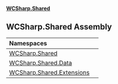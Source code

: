 #### [WCSharp.Shared](index.md 'index')

## WCSharp.Shared Assembly

| Namespaces | |
| :--- | :--- |
| [WCSharp.Shared](WCSharp.Shared.md 'WCSharp.Shared') | |
| [WCSharp.Shared.Data](WCSharp.Shared.Data.md 'WCSharp.Shared.Data') | |
| [WCSharp.Shared.Extensions](WCSharp.Shared.Extensions.md 'WCSharp.Shared.Extensions') | |
